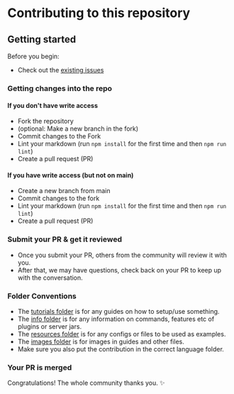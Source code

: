 # Contributing to this repository

## Getting started

Before you begin:

- Check out the [existing issues](https://github.com/Anything-Minecraft-Team/anything-minecraft/issues)

### Getting changes into the repo

#### If you don't have write access

- Fork the repository
- (optional: Make a new branch in the fork)
- Commit changes to the Fork
- Lint your markdown (run `npm install` for the first time and then `npm run lint`)
- Create a pull request (PR)

#### If you have write access (but not on main)

- Create a new branch from main
- Commit changes to the fork
- Lint your markdown (run `npm install` for the first time and then `npm run lint`)
- Create a pull request (PR)

### Submit your PR & get it reviewed

- Once you submit your PR, others from the community will review it with you.
- After that, we may have questions, check back on your PR to keep up with the conversation.

### Folder Conventions

- The [tutorials folder](tutorials) is for any guides on how to setup/use something.
- The [info folder](info) is for any information on commands, features etc of plugins or server jars.
- The [resources folder](resources) is for any configs or files to be used as examples.
- The [images folder](IMAGES) is for images in guides and other files.
- Make sure you also put the contribution in the correct language folder.

### Your PR is merged

Congratulations! The whole community thanks you. :sparkles: